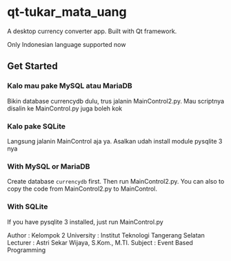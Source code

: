 # qt-tukar_mata_uang
A desktop currency converter app. Built with Qt framework.

Only Indonesian language supported now

## Get Started
### Kalo mau pake MySQL atau MariaDB
Bikin database currencydb dulu, trus jalanin MainControl2.py. Mau scriptnya disalin ke MainControl.py juga boleh kok

### Kalo pake SQLite
Langsung jalanin MainControl aja ya. Asalkan udah install module pysqlite 3 nya

### With MySQL or MariaDB
Create database `currencydb` first. Then run MainControl2.py. You can also to copy the code from MainControl2.py to MainControl.

### With SQLite
If you have pysqlite 3 installed, just run MainControl.py

Author : Kelompok 2
University : Institut Teknologi Tangerang Selatan
Lecturer : Astri Sekar Wijaya, S.Kom., M.TI.
Subject : Event Based Programming